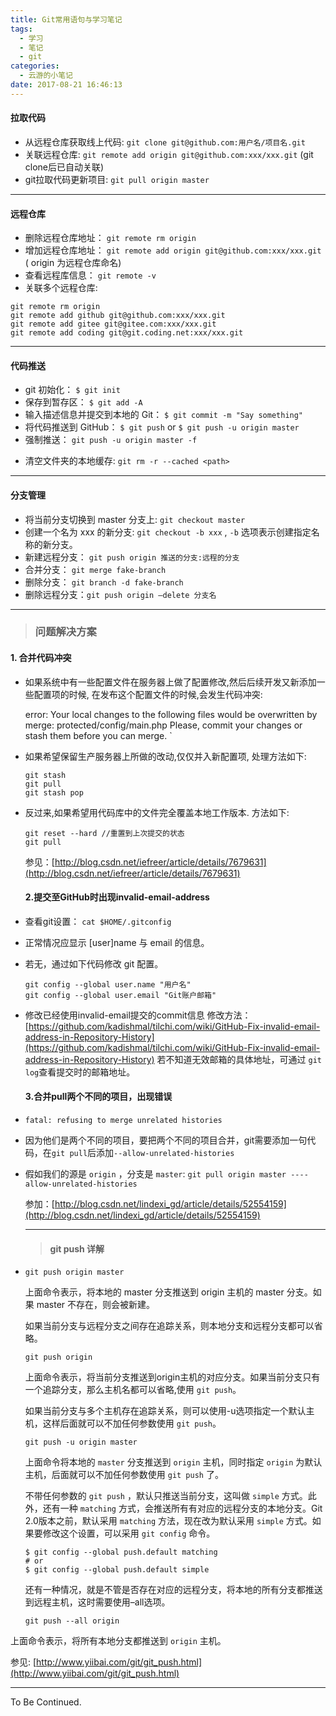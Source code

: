 ```yaml
---
title: Git常用语句与学习笔记
tags:
  - 学习
  - 笔记
  - git
categories:
  - 云游的小笔记
date: 2017-08-21 16:46:13
---
```


<!-- more -->

#### 拉取代码

*   从远程仓库获取线上代码: `git clone git@github.com:用户名/项目名.git`
*   关联远程仓库: `git remote add origin git@github.com:xxx/xxx.git` (git clone后已自动关联)
*   git拉取代码更新项目: `git pull origin master`

* * *

#### 远程仓库

*   删除远程仓库地址： `git remote rm origin`
*   增加远程仓库地址： `git remote add origin git@github.com:xxx/xxx.git`
( origin 为远程仓库命名)
* 查看远程库信息： `git remote -v`
* 关联多个远程仓库: 
```
git remote rm origin
git remote add github git@github.com:xxx/xxx.git
git remote add gitee git@gitee.com:xxx/xxx.git
git remote add coding git@git.coding.net:xxx/xxx.git
```

* * *

#### 代码推送

*   git 初始化： `$ git init`
*   保存到暂存区： `$ git add -A`
*   输入描述信息并提交到本地的 Git： `$ git commit -m "Say something"`
*   将代码推送到 GitHub： `$ git push` or `$ git push -u origin master`
*   强制推送： `git push -u origin master -f`

- 清空文件夹的本地缓存: `git rm -r --cached <path>`

* * *

#### 分支管理

*   将当前分支切换到 master 分支上: `git checkout master`
*   创建一个名为 xxx 的新分支: `git checkout -b xxx` , `-b` 选项表示创建指定名称的新分支。
*   新建远程分支： `git push origin 推送的分支:远程的分支`
*   合并分支： `git merge fake-branch`
*   删除分支： `git branch -d fake-branch`
*   删除远程分支：`git push origin –delete 分支名`

* * *

> ### 问题解决方案

#### 1\. 合并代码冲突

*   如果系统中有一些配置文件在服务器上做了配置修改,然后后续开发又新添加一些配置项的时候,
在发布这个配置文件的时候,会发生代码冲突:

    error: Your local changes to the following files would be overwritten by merge:
            protected/config/main.php
    Please, commit your changes or stash them before you can merge.
    `</pre>

*   如果希望保留生产服务器上所做的改动,仅仅并入新配置项, 处理方法如下:

    ```
    git stash
    git pull
    git stash pop
    ```

*   反过来,如果希望用代码库中的文件完全覆盖本地工作版本. 方法如下:

    ```
    git reset --hard //重置到上次提交的状态
    git pull
    ```

    参见：[http://blog.csdn.net/iefreer/article/details/7679631](http://blog.csdn.net/iefreer/article/details/7679631)

    #### 2.提交至GitHub时出现invalid-email-address

*   查看git设置：
    `cat $HOME/.gitconfig`
*   正常情况应显示 [user]name 与 email 的信息。
*   若无，通过如下代码修改 git 配置。

    ```
    git config --global user.name "用户名"
    git config --global user.email "Git账户邮箱"
    ```

*   修改已经使用invalid-email提交的commit信息
    修改方法：[https://github.com/kadishmal/tilchi.com/wiki/GitHub-Fix-invalid-email-address-in-Repository-History](https://github.com/kadishmal/tilchi.com/wiki/GitHub-Fix-invalid-email-address-in-Repository-History)
    若不知道无效邮箱的具体地址，可通过 `git log`查看提交时的邮箱地址。

    #### 3.合并pull两个不同的项目，出现错误

*   `fatal: refusing to merge unrelated histories`
*   因为他们是两个不同的项目，要把两个不同的项目合并，git需要添加一句代码，在`git pull`后添加`--allow-unrelated-histories`
*   假如我们的源是 `origin` ，分支是 `master`: `git pull origin master ----allow-unrelated-histories`

    参加：[http://blog.csdn.net/lindexi_gd/article/details/52554159](http://blog.csdn.net/lindexi_gd/article/details/52554159)

    * * *

    > #### git push 详解

*   `git push origin master`

    上面命令表示，将本地的 master 分支推送到 origin 主机的 master 分支。如果 master 不存在，则会被新建。

    如果当前分支与远程分支之间存在追踪关系，则本地分支和远程分支都可以省略。

    ```
    git push origin
    ```

    上面命令表示，将当前分支推送到origin主机的对应分支。如果当前分支只有一个追踪分支，那么主机名都可以省略,使用 `git push`。

    如果当前分支与多个主机存在追踪关系，则可以使用-u选项指定一个默认主机，这样后面就可以不加任何参数使用 `git push`。

    ```
    git push -u origin master
    ```

    上面命令将本地的 `master` 分支推送到 `origin` 主机，同时指定 `origin` 为默认主机，后面就可以不加任何参数使用 `git push` 了。

    不带任何参数的 `git push` ，默认只推送当前分支，这叫做 `simple` 方式。此外，还有一种 `matching` 方式，会推送所有有对应的远程分支的本地分支。Git 2.0版本之前，默认采用 `matching` 方法，现在改为默认采用 `simple` 方式。如果要修改这个设置，可以采用 `git config` 命令。

    ```
    $ git config --global push.default matching
    # or
    $ git config --global push.default simple
    ```

    还有一种情况，就是不管是否存在对应的远程分支，将本地的所有分支都推送到远程主机，这时需要使用–all选项。

    ```
    git push --all origin
    ```

上面命令表示，将所有本地分支都推送到 `origin` 主机。

参见: [http://www.yiibai.com/git/git_push.html](http://www.yiibai.com/git/git_push.html)

* * *

To Be Continued.